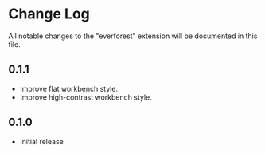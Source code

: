 # Change Log

All notable changes to the "everforest" extension will be documented in this file.

## 0.1.1

- Improve flat workbench style.
- Improve high-contrast workbench style.

## 0.1.0

- Initial release
